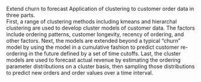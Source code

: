 Extend churn to forecast
Application of clustering to customer order data in three parts.  
First, a range of clustering methods including kmeans and hierarchal clustering are used to develop cluster models of customer data.  The factors include ordering patterns, customer longevity, recency of ordering, and other factors.
Next, the models are extended beyond a typical “churn” model by using the model in a cumulative fashion to predict customer re-ordering in the future defined by a set of time cutoffs.
Last, the cluster models are used to forecast actual revenue by estimating the ordering parameter distributions on a cluster basis, then sampling those distributions to predict new orders and order values over a time interval.
